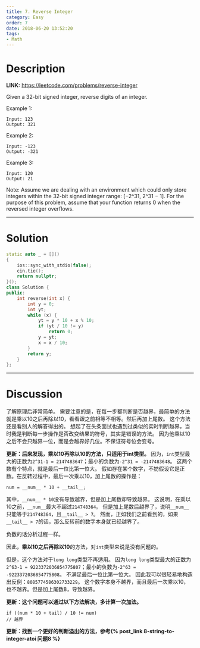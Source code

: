 ```yaml
---
title: 7. Reverse Integer
category: Easy
order: 7
date: 2018-06-20 13:52:20
tags:
- Math
---
```


<!-- 记得完善 tags 和 category 字段 -->

# Description

**LINK:** https://leetcode.com/problems/reverse-integer

Given a 32-bit signed integer, reverse digits of an integer.

Example 1:
```
Input: 123
Output: 321
```
Example 2:
```
Input: -123
Output: -321
```
Example 3:
```
Input: 120
Output: 21
```
Note:
Assume we are dealing with an environment which could only store integers within the 32-bit signed integer range: [−2^31,  2^31 − 1]. For the purpose of this problem, assume that your function returns 0 when the reversed integer overflows.


----------
# Solution
```c++
static auto _ = []()
{
    ios::sync_with_stdio(false);
    cin.tie();
    return nullptr;
}();
class Solution {
public:
    int reverse(int x) {
        int y = 0;
        int yt;
        while (x) {
            yt = y * 10 + x % 10;
            if (yt / 10 != y)
                return 0;
            y = yt;
            x = x / 10;
        }
        return y;
    }
};
```
----------
# Discussion
了解原理后非常简单。
需要注意的是，在每一步都判断是否越界，最简单的方法就是乘以10之后再除以10，看看跟之前相等不相等。然后再加上尾数。
这个方法还是看别人的解答得出的。
想起了在头条面试也遇到过类似的实时判断越界，当时我是判断每一步操作是否改变结果的符号，其实是错误的方法。
因为他乘以10之后不会只越界一位，而是会越界好几位。不保证符号位会变号。

**更新：后来发现，乘以10再除以10的方法，只适用于int类型。**
因为，`int`类型最大的正数为`2^31-1 = 2147483647`；最小的负数为`-2^31 = -2147483648`。
这两个数有个特点，就是最后一位比第一位大。
假如存在某个数字，不妨假设它是正数。在反转过程中，最后一次乘以10，加上尾数的操作是：
```
num = __num__ * 10 + __tail__;
```
其中，`__num__ * 10`没有导致越界，但是加上尾数却导致越界。
这说明，在乘以10之前，`__num__`最大不超过`214748364`。
但是加上尾数后越界了，说明`__num__`只能等于`214748364`，且`__tail__ > 7`。
然而，正如我们之前看到的，如果`__tail__ > 7`的话，那么反转前的数字本身就已经越界了。

负数的话分析过程一样。

因此，**乘以10之后再除以10**的方法，对`int`类型来说是没有问题的。

但是，这个方法对于`long long`类型不再适用。
因为`long long`类型最大的正数为`2^63-1 = 9223372036854775807`；最小的负数为`-2^63 = -9223372036854775808`。
不满足最后一位比第一位大。
因此我可以很轻易地构造出反例：`8085774586302733229`。
这个数字本身不越界，而且最后一次乘以10，也不越界。但是加上尾数8，导致越界。

**更新：这个问题可以通过以下方法解决，多计算一次加法。**
```
if ((num * 10 + tail) / 10 != num)
// 越界
```

**更新：找到一个更好的判断溢出的方法，参考{% post_link 8-string-to-integer-atoi 问题8 %}**